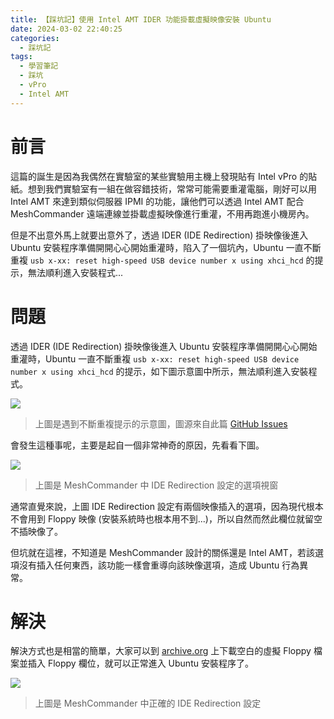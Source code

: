 ```yaml
---
title: 【踩坑記】使用 Intel AMT IDER 功能掛載虛擬映像安裝 Ubuntu
date: 2024-03-02 22:40:25
categories:
  - 踩坑記
tags:
  - 學習筆記
  - 踩坑
  - vPro
  - Intel AMT
---
```


# 前言
這篇的誕生是因為我偶然在實驗室的某些實驗用主機上發現貼有 Intel vPro 的貼紙。想到我們實驗室有一組在做容錯技術，常常可能需要重灌電腦，剛好可以用 Intel AMT 來達到類似伺服器 IPMI 的功能，讓他們可以透過 Intel AMT 配合 MeshCommander 遠端連線並掛載虛擬映像進行重灌，不用再跑進小機房內。

但是不出意外馬上就要出意外了，透過 IDER (IDE Redirection) 掛映像後進入 Ubuntu 安裝程序準備開開心心開始重灌時，陷入了一個坑內，Ubuntu 一直不斷重複 `usb x-xx: reset high-speed USB device number x using xhci_hcd` 的提示，無法順利進入安裝程式...
<!-- more -->

# 問題
透過 IDER (IDE Redirection) 掛映像後進入 Ubuntu 安裝程序準備開開心心開始重灌時，Ubuntu 一直不斷重複 `usb x-xx: reset high-speed USB device number x using xhci_hcd` 的提示，如下圖示意圖中所示，無法順利進入安裝程式。

![](/intel-amt-ider-issues/usb-reset-loop.png)
> 上圖是遇到不斷重複提示的示意圖，圖源來自此篇 [GitHub Issues](https://github.com/Ylianst/MeshCommander/issues/51)

會發生這種事呢，主要是起自一個非常神奇的原因，先看看下圖。

![](/intel-amt-ider-issues/intel-amt-ider.png)
> 上圖是 MeshCommander 中 IDE Redirection 設定的選項視窗

通常直覺來說，上圖 IDE Redirection 設定有兩個映像插入的選項，因為現代根本不會用到 Floppy 映像 (安裝系統時也根本用不到...)，所以自然而然此欄位就留空不插映像了。

但坑就在這裡，不知道是 MeshCommander 設計的關係還是 Intel AMT，若該選項沒有插入任何東西，該功能一樣會重導向該映像選項，造成 Ubuntu 行為異常。

# 解決
解決方式也是相當的簡單，大家可以到 [archive.org](https://archive.org/details/blank-floppy) 上下載空白的虛擬 Floppy 檔案並插入 Floppy 欄位，就可以正常進入 Ubuntu 安裝程序了。

![](/intel-amt-ider-issues/intel-amt-ider-correct-insert.png)
> 上圖是 MeshCommander 中正確的 IDE Redirection 設定